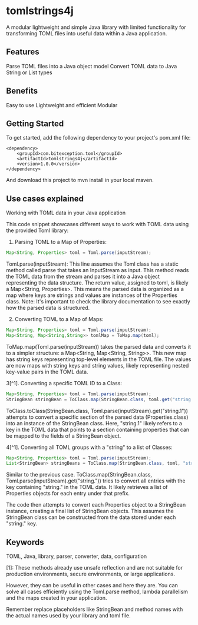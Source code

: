 # tomlstrings4j

A modular lightweight and simple Java library with limited functionality for transforming TOML files into useful data within a Java application.

## Features

Parse TOML files into a Java object model
Convert TOML data to Java String or List<String> types

## Benefits

Easy to use
Lightweight and efficient
Modular

## Getting Started

To get started, add the following dependency to your project's pom.xml file:

```
<dependency>
    <groupId>com.bitexception.toml</groupId>
    <artifactId>tomlstrings4j</artifactId>
    <version>1.0.0</version>
</dependency>
```

And download this project to mvn install in your local maven.

## Use cases explained

Working with TOML data in your Java application

This code snippet showcases different ways to work with TOML data using the provided Toml library:

1. Parsing TOML to a Map of Properties:

```Java
Map<String, Properties> toml = Toml.parse(inputStream);
```

Toml.parse(inputStream): This line assumes the Toml class has a static method called parse that takes an InputStream as input. This method reads the TOML data from the stream and parses it into a Java object representing the data structure.
The return value, assigned to toml, is likely a Map<String, Properties>. This means the parsed data is organized as a map where keys are strings and values are instances of the Properties class.
Note: It's important to check the library documentation to see exactly how the parsed data is structured.

2. Converting TOML to a Map of Maps:

```Java
Map<String, Properties> toml = Toml.parse(inputStream);
Map<String, Map<String,String>> tomlMap = ToMap.map(toml);
```

ToMap.map(Toml.parse(inputStream)) takes the parsed data and converts it to a simpler structure: a Map<String, Map<String, String>>. This new map has string keys representing top-level elements in the TOML file. The values are now maps with string keys and string values, likely representing nested key-value pairs in the TOML data.

3[^1]. Converting a specific TOML ID to a Class:

```Java
Map<String, Properties> toml = Toml.parse(inputStream);
StringBean stringBean = ToClass.map(StringBean.class, toml.get("string.1"));
```

ToClass.toClass(StringBean.class, Toml.parse(inputStream).get("string.1")) attempts to convert a specific section of the parsed data (Properties.class) into an instance of the StringBean class.
Here, "string.1" likely refers to a key in the TOML data that points to a section containing properties that can be mapped to the fields of a StringBean object. 

4[^1]. Converting all TOML groups with a "string" to a list of Classes:

```Java
Map<String, Properties> toml = Toml.parse(inputStream);
List<StringBean> stringBeans = ToClass.map(StringBean.class, toml, "string.");
```

Similar to the previous case.
ToClass.map(StringBean.class, Toml.parse(inputStream).get("string.")) tries to convert all entries with the key containing "string." in the TOML data. It likely retrieves a list of Properties objects for each entry under that prefix.

The code then attempts to convert each Properties object to a StringBean instance, creating a final list of StringBean objects. This assumes the StringBean class can be constructed from the data stored under each "string." key.

## Keywords

TOML, Java, library, parser, converter, data, configuration

[1]: These methods already use unsafe reflection and are not suitable for production environments, secure environments, or large applications.

 However, they can be useful in other cases and here they are. You can solve all cases efficiently using the Toml.parse method, lambda parallelism and the maps created in your application.
 
 Remember replace placeholders like StringBean and method names with the actual names used by your library and toml file.
